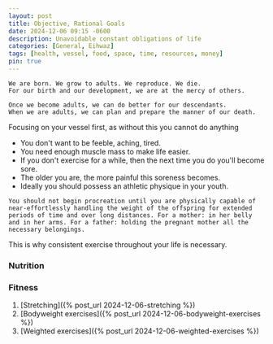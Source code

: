 ```yaml
---
layout: post
title: Objective, Rational Goals
date: 2024-12-06 09:15 -0600
description: Unavoidable constant obligations of life
categories: [General, Eihwaz]
tags: [health, vessel, food, space, time, resources, money]
pin: true
---
```

```
We are born. We grow to adults. We reproduce. We die.
For our birth and our development, we are at the mercy of others.

Once we become adults, we can do better for our descendants.
When we are adults, we can plan and prepare the manner of our death.
```
Focusing on your vessel first, as without this you cannot do anything
- You don't want to be feeble, aching, tired.
- You need enough muscle mass to make life easier.
- If you don't exercise for a while, then the next time you do you'll become sore.
- The older you are, the more painful this soreness becomes.
- Ideally you should possess an athletic physique in your youth.

``You should not begin procreation until you are physically capable of near-effortlessly handling the weight of the offspring for extended periods of time and over long distances.
For a mother: in her belly and in her arms.
For a father: holding the pregnant mother all the necessary belongings.``

This is why consistent exercise throughout your life is necessary.

### Nutrition



### Fitness

1. [Stretching]({% post_url 2024-12-06-stretching %})
2. [Bodyweight exercises]({% post_url 2024-12-06-bodyweight-exercises %})
3. [Weighted exercises]({% post_url 2024-12-06-weighted-exercises %})
